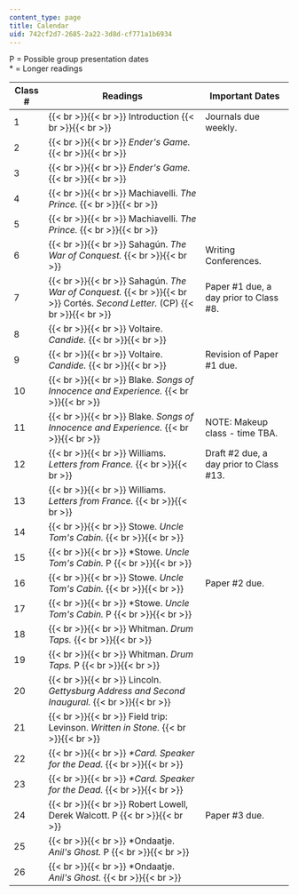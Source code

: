 ```yaml
---
content_type: page
title: Calendar
uid: 742cf2d7-2685-2a22-3d8d-cf771a1b6934
---
```


P = Possible group presentation dates  
\* = Longer readings

| Class # | Readings | Important Dates |
| --- | --- | --- |
| 1 |  {{< br >}}{{< br >}} Introduction {{< br >}}{{< br >}}  | Journals due weekly. |
| 2 |  {{< br >}}{{< br >}} _Ender's Game._ {{< br >}}{{< br >}}  | &nbsp; |
| 3 |  {{< br >}}{{< br >}} _Ender's Game._ {{< br >}}{{< br >}}  | &nbsp; |
| 4 |  {{< br >}}{{< br >}} Machiavelli. _The Prince._ {{< br >}}{{< br >}}  | &nbsp; |
| 5 |  {{< br >}}{{< br >}} Machiavelli. _The Prince._ {{< br >}}{{< br >}}  | &nbsp; |
| 6 |  {{< br >}}{{< br >}} Sahagún. _The War of Conquest._ {{< br >}}{{< br >}}  | Writing Conferences. |
| 7 |  {{< br >}}{{< br >}} Sahagún. _The War of Conquest._ {{< br >}}{{< br >}} Cortés. _Second Letter._ (CP) {{< br >}}{{< br >}}  | Paper #1 due, a day prior to Class #8. |
| 8 |  {{< br >}}{{< br >}} Voltaire. _Candide._ {{< br >}}{{< br >}}  | &nbsp; |
| 9 |  {{< br >}}{{< br >}} Voltaire. _Candide._ {{< br >}}{{< br >}}  | Revision of Paper #1 due. |
| 10 |  {{< br >}}{{< br >}} Blake. _Songs of Innocence and Experience._ {{< br >}}{{< br >}}  | &nbsp; |
| 11 |  {{< br >}}{{< br >}} Blake. _Songs of Innocence and Experience._ {{< br >}}{{< br >}}  | NOTE: Makeup class - time TBA. |
| 12 |  {{< br >}}{{< br >}} Williams. _Letters from France._ {{< br >}}{{< br >}}  | Draft #2 due, a day prior to Class #13. |
| 13 |  {{< br >}}{{< br >}} Williams. _Letters from France._ {{< br >}}{{< br >}}  | &nbsp; |
| 14 |  {{< br >}}{{< br >}} Stowe. _Uncle Tom's Cabin._ {{< br >}}{{< br >}}  | &nbsp; |
| 15 |  {{< br >}}{{< br >}} \*Stowe. _Uncle Tom's Cabin._ P {{< br >}}{{< br >}}  | &nbsp; |
| 16 |  {{< br >}}{{< br >}} Stowe. _Uncle Tom's Cabin._ {{< br >}}{{< br >}}  | Paper #2 due. |
| 17 |  {{< br >}}{{< br >}} \*Stowe. _Uncle Tom's Cabin._ P {{< br >}}{{< br >}}  | &nbsp; |
| 18 |  {{< br >}}{{< br >}} Whitman. _Drum Taps._ {{< br >}}{{< br >}}  | &nbsp; |
| 19 |  {{< br >}}{{< br >}} Whitman. _Drum Taps._ P {{< br >}}{{< br >}}  | &nbsp; |
| 20 |  {{< br >}}{{< br >}} Lincoln. _Gettysburg Address and Second Inaugural._ {{< br >}}{{< br >}}  | &nbsp; |
| 21 |  {{< br >}}{{< br >}} Field trip: Levinson. _Written in Stone._ {{< br >}}{{< br >}}  | &nbsp; |
| 22 |  {{< br >}}{{< br >}} _\*Card. Speaker for the Dead._ {{< br >}}{{< br >}}  | &nbsp; |
| 23 |  {{< br >}}{{< br >}} _\*Card. Speaker for the Dead._ {{< br >}}{{< br >}}  | &nbsp; |
| 24 |  {{< br >}}{{< br >}} Robert Lowell, Derek Walcott. P {{< br >}}{{< br >}}  | Paper #3 due. |
| 25 |  {{< br >}}{{< br >}} \*Ondaatje. _Anil's Ghost._ P {{< br >}}{{< br >}}  | &nbsp; |
| 26 |  {{< br >}}{{< br >}} \*Ondaatje. _Anil's Ghost._ {{< br >}}{{< br >}}  |